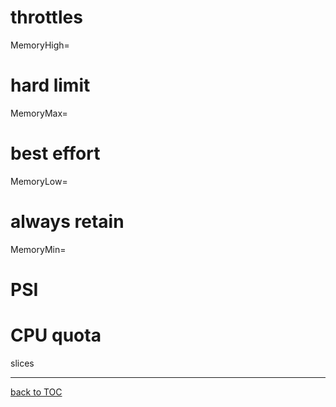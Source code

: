 # throttles
MemoryHigh=

# hard limit
MemoryMax=

# best effort
MemoryLow=

# always retain
MemoryMin=

# PSI
# CPU quota

slices

---
[back to TOC](../README.md)
